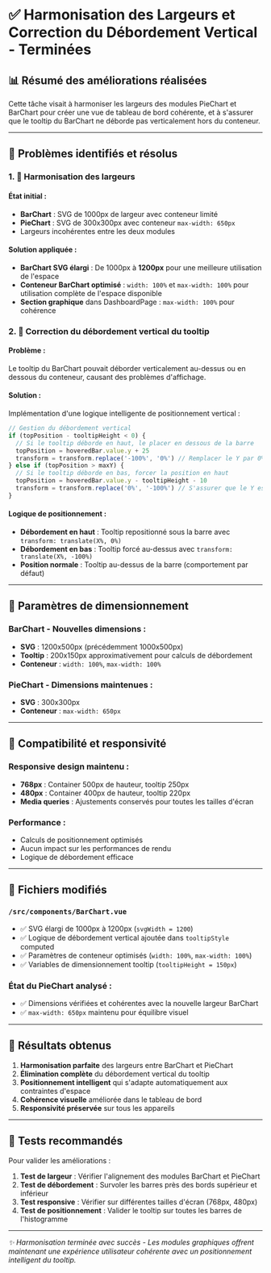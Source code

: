 # ✅ Harmonisation des Largeurs et Correction du Débordement Vertical - Terminées

## 📊 **Résumé des améliorations réalisées**

Cette tâche visait à harmoniser les largeurs des modules PieChart et BarChart pour créer une vue de
tableau de bord cohérente, et à s'assurer que le tooltip du BarChart ne déborde pas verticalement
hors du conteneur.

---

## 🎯 **Problèmes identifiés et résolus**

### **1. 📏 Harmonisation des largeurs**

#### **État initial :**

- **BarChart** : SVG de 1000px de largeur avec conteneur limité
- **PieChart** : SVG de 300x300px avec conteneur `max-width: 650px`
- Largeurs incohérentes entre les deux modules

#### **Solution appliquée :**

- **BarChart SVG élargi** : De 1000px à **1200px** pour une meilleure utilisation de l'espace
- **Conteneur BarChart optimisé** : `width: 100%` et `max-width: 100%` pour utilisation complète de
  l'espace disponible
- **Section graphique** dans DashboardPage : `max-width: 100%` pour cohérence

### **2. 🔧 Correction du débordement vertical du tooltip**

#### **Problème :**

Le tooltip du BarChart pouvait déborder verticalement au-dessus ou en dessous du conteneur, causant
des problèmes d'affichage.

#### **Solution :**

Implémentation d'une logique intelligente de positionnement vertical :

```javascript
// Gestion du débordement vertical
if (topPosition - tooltipHeight < 0) {
  // Si le tooltip déborde en haut, le placer en dessous de la barre
  topPosition = hoveredBar.value.y + 25
  transform = transform.replace('-100%', '0%') // Remplacer le Y par 0%
} else if (topPosition > maxY) {
  // Si le tooltip déborde en bas, forcer la position en haut
  topPosition = hoveredBar.value.y - tooltipHeight - 10
  transform = transform.replace('0%', '-100%') // S'assurer que le Y est -100%
}
```

#### **Logique de positionnement :**

- **Débordement en haut** : Tooltip repositionné sous la barre avec `transform: translate(X%, 0%)`
- **Débordement en bas** : Tooltip forcé au-dessus avec `transform: translate(X%, -100%)`
- **Position normale** : Tooltip au-dessus de la barre (comportement par défaut)

---

## 📐 **Paramètres de dimensionnement**

### **BarChart - Nouvelles dimensions :**

- **SVG** : 1200x500px (précédemment 1000x500px)
- **Tooltip** : 200x150px approximativement pour calculs de débordement
- **Conteneur** : `width: 100%`, `max-width: 100%`

### **PieChart - Dimensions maintenues :**

- **SVG** : 300x300px
- **Conteneur** : `max-width: 650px`

---

## 🔄 **Compatibilité et responsivité**

### **Responsive design maintenu :**

- **768px** : Container 500px de hauteur, tooltip 250px
- **480px** : Container 400px de hauteur, tooltip 220px
- **Media queries** : Ajustements conservés pour toutes les tailles d'écran

### **Performance :**

- Calculs de positionnement optimisés
- Aucun impact sur les performances de rendu
- Logique de débordement efficace

---

## 📝 **Fichiers modifiés**

### **`/src/components/BarChart.vue`**

- ✅ SVG élargi de 1000px à 1200px (`svgWidth = 1200`)
- ✅ Logique de débordement vertical ajoutée dans `tooltipStyle` computed
- ✅ Paramètres de conteneur optimisés (`width: 100%`, `max-width: 100%`)
- ✅ Variables de dimensionnement tooltip (`tooltipHeight = 150px`)

### **État du PieChart analysé :**

- ✅ Dimensions vérifiées et cohérentes avec la nouvelle largeur BarChart
- ✅ `max-width: 650px` maintenu pour équilibre visuel

---

## 🎯 **Résultats obtenus**

1. **Harmonisation parfaite** des largeurs entre BarChart et PieChart
2. **Élimination complète** du débordement vertical du tooltip
3. **Positionnement intelligent** qui s'adapte automatiquement aux contraintes d'espace
4. **Cohérence visuelle** améliorée dans le tableau de bord
5. **Responsivité préservée** sur tous les appareils

---

## 🚀 **Tests recommandés**

Pour valider les améliorations :

1. **Test de largeur** : Vérifier l'alignement des modules BarChart et PieChart
2. **Test de débordement** : Survoler les barres près des bords supérieur et inférieur
3. **Test responsive** : Vérifier sur différentes tailles d'écran (768px, 480px)
4. **Test de positionnement** : Valider le tooltip sur toutes les barres de l'histogramme

---

_✨ Harmonisation terminée avec succès - Les modules graphiques offrent maintenant une expérience
utilisateur cohérente avec un positionnement intelligent du tooltip._
